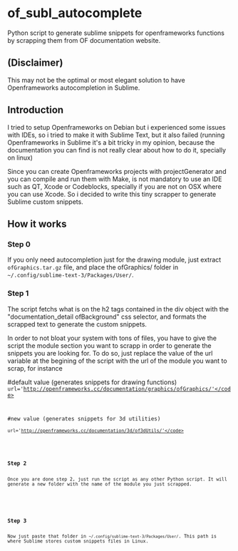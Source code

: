 # of_subl_autocomplete
Python script to generate sublime snippets for openframeworks functions by scrapping them from OF documentation website.

<h2>(Disclaimer)</h2>
This may not be the optimal or most elegant solution to have Openframeworks autocompletion in Sublime.

<h2>Introduction</h2>
<p>
I tried to setup Openframeworks on Debian but i experienced some issues with IDEs, so i tried to make it with Sublime Text, but it also failed (running Openframeworks in Sublime it's a bit tricky in my opinion, because the documentation you can find is not really clear about how to do it, specially on linux)
</p>
<p>
Since you can create Openframeworks projects with projectGenerator and you can compile and run them with Make, is not mandatory to use an IDE such as QT, Xcode or Codeblocks, specially if you are not on OSX where you can use Xcode. So i decided to write this tiny scrapper to generate Sublime custom snippets.
</p>

<h2>How it works</h2>

<p>
<h3>Step 0</h3>
If you only need autocompletion just for the drawing module, just extract <code>ofGraphics.tar.gz</code> file, and place the ofGraphics/ folder in <code>~/.config/sublime-text-3/Packages/User/</code>.
</p>

<p>
<h3>Step 1</h3>
The script fetchs what is on the h2 tags contained in the div object with the "documentation_detail ofBackground"  css selector, and formats the scrapped text to generate the custom snippets.
</p>

<p>
In order to not bloat your system with tons of files, you have to give the script the module section you want to scrapp in order to generate the snippets you are looking for. To do so, just replace the value of the url variable at the begining of the script with the url of the module you want to scrap, for instance
</p>

<span> #default value (generates snippets for drawing functions)</span><br>
<code>url='http://openframeworks.cc/documentation/graphics/ofGraphics/'</code>

<span>#new value (generates snippets for 3d utilities)</span><br>
<code>url='http://openframeworks.cc/documentation/3d/of3dUtils/'</code>


<p>
<h3>Step 2</h3>
Once you are done step 2, just run the script as any other Python script. It will generate a new folder with the name of the module you just scrapped.
</p>

<p>
<h3>Step 3</h3>
Now just paste that folder in <code>~/.config/sublime-text-3/Packages/User/</code>. This path is where Sublime stores custom snippets files in Linux.
</p>

